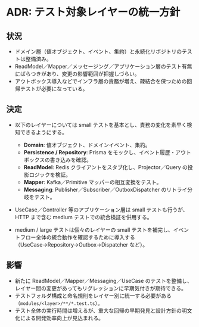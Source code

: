# ADR: テスト対象レイヤーの統一方針

## 状況

- ドメイン層（値オブジェクト、イベント、集約）と永続化リポジトリのテストは整備済み。
- ReadModel／Mapper／メッセージング／アプリケーション層のテスト有無にばらつきがあり、変更の影響範囲が把握しづらい。
- アウトボックス導入などでインフラ層の責務が増え、疎結合を保つための回帰テストが必要になっている。

## 決定

- 以下のレイヤーについては small テストを基本とし、責務の変化を素早く検知できるようにする。  
  - **Domain**: 値オブジェクト、ドメインイベント、集約。  
  - **Persistence / Repository**: Prisma をモックし、イベント履歴・アウトボックスの書き込みを確認。  
  - **ReadModel**: Redis クライアントをスタブ化し、Projector／Query の投影ロジックを検証。  
  - **Mapper**: Kafka／Primitive マッパーの相互変換をテスト。  
  - **Messaging**: Publisher／Subscriber／OutboxDispatcher のリトライ分岐をテスト。  

- UseCase／Controller 等のアプリケーション層は small テストも行うが、HTTP まで含む medium テストでの統合検証を併用する。

- medium / large テストは個々のレイヤーの small テストを補完し、イベントフロー全体の統合動作を確認するために導入する（UseCase→Repository→Outbox→Dispatcher など）。

## 影響

- 新たに ReadModel／Mapper／Messaging／UseCase のテストを整備し、レイヤー間の変更があってもリグレッションに早期気付きが期待できる。  
- テストフォルダ構成と命名規則をレイヤー別に統一する必要がある（`modules/<layer>/**/*.test.ts`）。  
- テスト全体の実行時間は増えるが、重大な回帰の早期発見と設計方針の明文化による開発効率向上が見込まれる。
